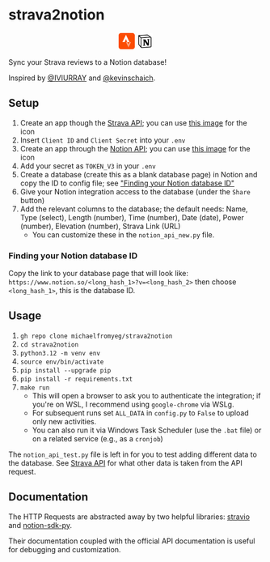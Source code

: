 # strava2notion

<p align="center">
  <img src="images/strava_icon.png" alt="Strava" width="32" height="32">
  <img src="images/notion_icon.png" alt="Notion" width="32" height="32">
</p>

Sync your Strava reviews to a Notion database!

Inspired by [@IVIURRAY](https://github.com/IVIURRAY/strava2notion) and [@kevinschaich](https://github.com/kevinschaich/strava-to-notion).

## Setup

1. Create an app though the [Strava API](https://strava.com/settings/api); you can use [this image](./images/notion_icon.png) for the icon
2. Insert `Client ID` and `Client Secret` into your `.env`
3. Create an app through the [Notion API](https://notion.so); you can use [this image](./images/strava_icon.png) for the icon
4. Add your secret as `TOKEN_V3` in your `.env`
5. Create a database (create this as a blank database page) in Notion and copy the ID to config file; see ["Finding your Notion database ID"](#finding-your-notion-database-id)
6. Give your Notion integration access to the database (under the `Share` button)
7. Add the relevant columns to the database; the default needs: Name, Type (select), Length (number), Time (number), Date (date), Power (number), Elevation (number), Strava Link (URL)
    - You can customize these in the `notion_api_new.py` file.

### Finding your Notion database ID

Copy the link to your database page that will look like: `https://www.notion.so/<long_hash_1>?v=<long_hash_2>` then choose `<long_hash_1>`, this is the database ID.

## Usage

1. `gh repo clone michaelfromyeg/strava2notion`
2. `cd strava2notion`
3. `python3.12 -m venv env`
4. `source env/bin/activate`
5. `pip install --upgrade pip`
6. `pip install -r requirements.txt`
7. `make run`
    - This will open a browser to ask you to authenticate the integration; if you're on WSL, I recommend using `google-chrome` via WSLg.
    - For subsequent runs set `ALL_DATA` in `config.py` to `False` to upload only new activities.
    - You can also run it via Windows Task Scheduler (use the `.bat` file) or on a related service (e.g., as a `cronjob`)

The `notion_api_test.py` file is left in for you to test adding different data to the database. See [Strava API](https://developers.strava.com/docs/reference) for what other data is taken from the API request.

## Documentation

The HTTP Requests are abstracted away by two helpful libraries: [stravio](https://github.com/sladkovm/stravaio) and [notion-sdk-py](https://github.com/ramnes/notion-sdk-py).

Their documentation coupled with the official API documentation is useful for debugging and customization.

